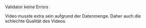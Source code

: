 Validator keine Errors

Video musste extra sein aufgrund der Datenmenge. Daher auch die schlechte Qualität des Videos.
